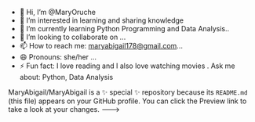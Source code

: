 - 👋 Hi, I’m @MaryOruche
- 👀 I’m interested in learning and sharing knowledge 
- 🌱 I’m currently learning Python Programming and Data Analysis..
- 💞️ I’m looking to collaborate on ...
- 📫 How to reach me: maryabigail178@gmail.com...
- 😄 Pronouns: she/her ...
- ⚡ Fun fact: I love reading and I also love watching movies .
Ask me about: Python, Data Analysis

MaryAbigail/MaryAbigail is a ✨ special ✨ repository because its `README.md` (this file) appears on your GitHub profile.
You can click the Preview link to take a look at your changes.
--->
